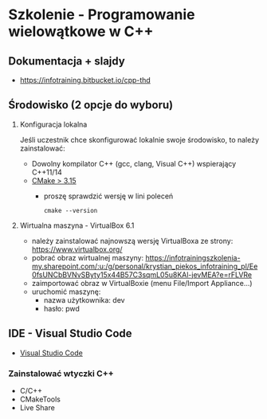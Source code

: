 # Szkolenie - Programowanie wielowątkowe w C++ #

## Dokumentacja + slajdy

* https://infotraining.bitbucket.io/cpp-thd

## Środowisko (2 opcje do wyboru)

  1. Konfiguracja lokalna

     Jeśli uczestnik chce skonfigurować lokalnie swoje środowisko, to należy zainstalować:
     
     * Dowolny kompilator C++ (gcc, clang, Visual C++) wspierający C++11/14
     * [CMake > 3.15](https://cmake.org/)
       * proszę sprawdzić wersję w lini poleceń

         ```
         cmake --version
         ```

  1. Wirtualna maszyna - VirtualBox 6.1
     * należy zainstalować najnowszą wersję VirtualBoxa ze strony: https://www.virtualbox.org/
     * pobrać obraz wirtualnej maszyny: https://infotrainingszkolenia-my.sharepoint.com/:u:/g/personal/krystian_piekos_infotraining_pl/Ee0fsUNCbBVNvSByty15x44B57C3sqmL05u8KAl-jevMEA?e=rFLVRe
     * zaimportować obraz w VirtualBoxie (menu File/Import Appliance...)
     * uruchomić maszynę:
       - nazwa użytkownika: dev
       - hasło: pwd

## IDE - Visual Studio Code

* [Visual Studio Code](https://code.visualstudio.com/)

### Zainstalować wtyczki C++

* C/C++
* CMakeTools
* Live Share
